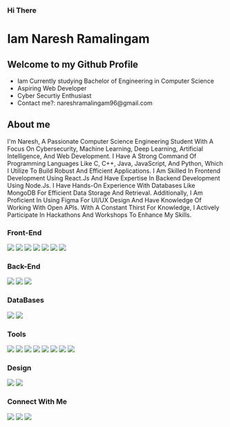 ### Hi There
<!DOCTYPE html>
<html>
  <head> 
  </head>
  <body>
    <h1><b>Iam Naresh Ramalingam</b></h1>
    <h2>Welcome to my Github Profile</h2>
    <ul>
      <li>Iam Currently studying Bachelor of Engineering in Computer Science</li>
      <li>Aspiring Web Developer</li>
      <li>Cyber Securtiy Enthusiast</li>
      <li>Contact me?: nareshramalingam96@gmail.com</li>
    </ul>
    <div class="about">
      <h2>About me </h2>
      <p>I'm Naresh, A Passionate Computer Science Engineering Student With A Focus On Cybersecurity, Machine Learning, Deep Learning, Artificial Intelligence, And Web Development. I Have A Strong Command Of Programming Languages Like C, C++, Java, JavaScript, And Python, Which I Utilize To Build Robust And Efficient Applications. I Am Skilled In Frontend Development Using React.Js And Have Expertise In Backend Development Using Node.Js. I Have Hands-On Experience With Databases Like MongoDB For Efficient Data Storage And Retrieval. Additionally, I Am Proficient In Using Figma For UI/UX Design And Have Knowledge Of Working With Open APIs. With A Constant Thirst For Knowledge, I Actively Participate In Hackathons And Workshops To Enhance My Skills.
</p>   
    </div>
    <div class="skills">
      <h3 class="Front-end skill">Front-End</h3>
      <img src="https://github.com/Nareshcybersecurity/Nareshcybersecurity/assets/113019398/6e4784a8-7568-43f1-9b34-925ef9092d0f"/>
      <img src="https://github.com/Nareshcybersecurity/Nareshcybersecurity/assets/113019398/05070178-acae-4b4e-899e-d6b431d95bd8"/>
      <img src="https://github.com/Nareshcybersecurity/Nareshcybersecurity/assets/113019398/4945a8fa-5b47-42df-8611-921d74031620"/>
      <img src="https://github.com/Nareshcybersecurity/Nareshcybersecurity/assets/113019398/88436a30-0ae4-49b6-9194-6c6b8b8abbb7"/>
      <img src="https://github.com/Nareshcybersecurity/Nareshcybersecurity/assets/113019398/911a0a12-faf7-4b6b-9360-03230e2812e3"/>
      <img src="https://github.com/Nareshcybersecurity/Nareshcybersecurity/assets/113019398/74760731-6f56-49c7-bc73-106787730218"/>
      <img src="https://github.com/Nareshcybersecurity/Nareshcybersecurity/assets/113019398/8a92f7ce-4fea-4a9c-a394-c56ee07925d7"/>
    </div>
  <div class="Back-end">
    <h3 class="Back-end skill">Back-End</h3>
    <img src="https://github.com/Nareshcybersecurity/Nareshcybersecurity/assets/113019398/9e07c649-ccce-4535-a894-91f2cd30c48c"/>
    <img src="https://github.com/Nareshcybersecurity/Nareshcybersecurity/assets/113019398/dcf49b91-1a83-4be6-a607-cd96db1912cd"/>
    <img src="https://github.com/Nareshcybersecurity/Nareshcybersecurity/assets/113019398/8fe21050-8e05-4031-bf62-7187733caf6d"/>
  </div>
<div class="database">
  <h3 class="Front-end skill">DataBases</h3>
  <img src="https://github.com/Nareshcybersecurity/Nareshcybersecurity/assets/113019398/d1928e54-5be7-425c-9afa-cf4335097eef)"/>
  <img src="https://github.com/Nareshcybersecurity/Nareshcybersecurity/assets/113019398/3b1fb667-049a-46bd-9e7a-a4b2be5f287a"/>
</div
<div>
  <div>
    <h3>Tools</h3>
    <div>
      <img src="https://github.com/Nareshcybersecurity/Nareshcybersecurity/assets/113019398/3b1d002e-43a6-44c5-b7b4-3632563bdf0a"/>
      <img src="https://github.com/Nareshcybersecurity/Nareshcybersecurity/assets/113019398/3527c2a7-4318-4350-8cdb-3c04dd615c1a"/>
      <img src="https://github.com/Nareshcybersecurity/Nareshcybersecurity/assets/113019398/5d9bbc0d-ade6-4e05-86e7-ffdfc305b5ec"/>
      <img src="https://github.com/Nareshcybersecurity/Nareshcybersecurity/assets/113019398/33d2f67d-2f2b-4e1a-9971-121d42219e5d"/>
      <img src="https://github.com/Nareshcybersecurity/Nareshcybersecurity/assets/113019398/e84a7fd3-9267-45cd-9623-37e3a2c8b8e2"/>
      <img src="https://github.com/Nareshcybersecurity/Nareshcybersecurity/assets/113019398/d51fdd98-1641-46df-976e-73afeff967c7"/>
      <img src="https://github.com/Nareshcybersecurity/Nareshcybersecurity/assets/113019398/ccffd5a1-bd81-4541-ab06-a458f4516632"/>
      <img src="https://github.com/Nareshcybersecurity/Nareshcybersecurity/assets/113019398/132ee9ec-3d2e-4587-bce1-aef16b721503"/>
    </div>
    <div>
    <h3>Design</h3>
    <img src="https://github.com/Nareshcybersecurity/Nareshcybersecurity/assets/113019398/ade4d4bd-9c27-4fa5-8d6d-e29b88a93fd5"/>
    <img src="https://github.com/Nareshcybersecurity/Nareshcybersecurity/assets/113019398/ea013280-f1db-46e8-928b-b03cc7945da5"/>                
  </div>
  <div>
    <h3>Connect With Me</h3>
    <img src="https://github.com/Nareshcybersecurity/Nareshcybersecurity/assets/113019398/1f48266c-3aa7-4701-ac08-f008f5af786d"/>
    <img src="https://github.com/Nareshcybersecurity/Nareshcybersecurity/assets/113019398/597b2b70-ec73-4c4f-8d21-03dfdab6f2c4"/>
    <img src="https://github.com/Nareshcybersecurity/Nareshcybersecurity/assets/113019398/60c9be8c-1343-4b6b-89a1-d64152e94c1c"/>
  </div>
</div>
  </body>
  </html>
